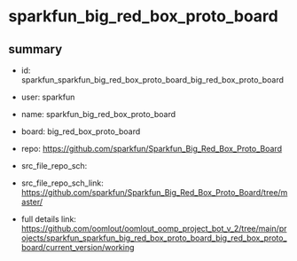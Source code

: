 # sparkfun_big_red_box_proto_board
 
## summary 
* id: sparkfun_sparkfun_big_red_box_proto_board_big_red_box_proto_board
* user: sparkfun
* name: sparkfun_big_red_box_proto_board
* board: big_red_box_proto_board
* repo: https://github.com/sparkfun/Sparkfun_Big_Red_Box_Proto_Board



* src_file_repo_sch: 
* src_file_repo_sch_link: https://github.com/sparkfun/Sparkfun_Big_Red_Box_Proto_Board/tree/master/
* full details link: https://github.com/oomlout/oomlout_oomp_project_bot_v_2/tree/main/projects/sparkfun_sparkfun_big_red_box_proto_board_big_red_box_proto_board/current_version/working  







